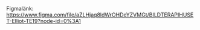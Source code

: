Figmalänk: https://www.figma.com/file/aZLHjaq8ldWrOHDeYZVMGt/BILDTERAPIHUSET-Elliot-TE19?node-id=0%3A1